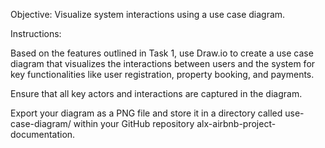 Objective: Visualize system interactions using a use case diagram.

Instructions:

Based on the features outlined in Task 1, 
use Draw.io to create a use case diagram that visualizes 
the interactions between users and the system for key 
functionalities like user registration, property booking, and payments.

Ensure that all key actors and interactions are captured in the diagram.

Export your diagram as a PNG file and store it in a directory called 
use-case-diagram/ within your GitHub repository alx-airbnb-project-documentation.